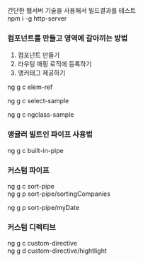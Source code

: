 
간단한 웹서버 기술을 사용해서 빌드결과를 테스트  
npm i -g http-server

### 컴포넌트를 만들고 <router-outlet> 영역에 갈아끼는 방법
1. 컴포넌트 만들기  
2. 라우팅 매핑 로직에 등록하기
3. 앵커태그 제공하기

ng g c elem-ref

ng g c select-sample

ng g c ngclass-sample

### 앵귤러 빌트인 파이프 사용법
ng g c built-in-pipe

### 커스텀 파이프
ng g c sort-pipe  
ng g p sort-pipe/sortingCompanies

ng g p sort-pipe/myDate

### 커스텀 디렉티브
ng g c custom-directive  
ng g d custom-directive/hightlight
